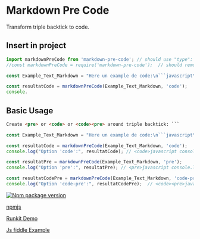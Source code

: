 # Markdown Pre Code
Transform triple backtick to code.

## Insert in project

```javascript
import markdownPreCode from 'markdown-pre-code'; // should use "type": "module", in package.json
//const markdownPreCode = require('markdown-pre-code');  // should remove "type": "module", in package.json or use "type": "commonjs",

const Example_Text_Markdown = "Here un example de code:\n```javascript\nconsole.log('Hello, World!');\n```";

const resultatCode = markdownPreCode(Example_Text_Markdown, 'code');
console.
```

## Basic Usage

```html
Create <pre> or <code> or <code><pre> around triple backtick: ```
```

```javascript
const Example_Text_Markdown = "Here un example de code:\n```javascript\nconsole.log('Hello, World!');\n```";
```

```javascript
const resultatCode = markdownPreCode(Example_Text_Markdown, 'code');
console.log("Option 'code':", resultatCode); // <code>javascript console.log('Hello, World!');</code>
```

```javascript
const resultatPre = markdownPreCode(Example_Text_Markdown, 'pre');
console.log("Option 'pre':", resultatPre); // <pre>javascript console.log('Hello, World!');</pre>
```

```javascript
const resultatCodePre = markdownPreCode(Example_Text_Markdown, 'code-pre');
console.log("Option 'code-pre':", resultatCodePre);  // <code><pre>javascript console.log('Hello, World!');</pre></code>
```

[![Npm package version](https://badgen.net/npm/v/https://www.npmjs.com/package/markdown-pre-code)](https://www.npmjs.com/package/markdown-pre-code)

[npmjs](https://www.npmjs.com/package/markdown-pre-code)

[Runkit Demo](https://runkit.com/onigetoc/64cacdd83b5ffc0008c90c27)

[Js fiddle Example](https://jsfiddle.net/onigetoc/jzbuve15/)
